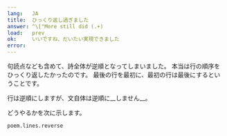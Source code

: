 ```yaml
---
lang:   JA
title:  ひっくり返し過ぎました
answer: ^\["More still did (.+)
load:   prev
ok:     いいですね、だいたい実現できました
error:  
---
```


句読点なども含めて、詩全体が逆順となってしまいました。
本当は行の順序をひっくり返したかったのです。
最後の行を最初に、最初の行は最後にするということです。

行は逆順にしますが、文自体は逆順に__しません__。

どうやるかを次に示します。

    poem.lines.reverse
